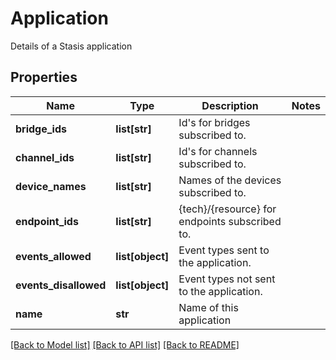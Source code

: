 # Application

Details of a Stasis application
## Properties
Name | Type | Description | Notes
------------ | ------------- | ------------- | -------------
**bridge_ids** | **list[str]** | Id&#39;s for bridges subscribed to. |
**channel_ids** | **list[str]** | Id&#39;s for channels subscribed to. |
**device_names** | **list[str]** | Names of the devices subscribed to. |
**endpoint_ids** | **list[str]** | {tech}/{resource} for endpoints subscribed to. |
**events_allowed** | **list[object]** | Event types sent to the application. |
**events_disallowed** | **list[object]** | Event types not sent to the application. |
**name** | **str** | Name of this application |

[[Back to Model list]](../README.md#documentation-for-models) [[Back to API list]](../README.md#documentation-for-api-endpoints) [[Back to README]](../README.md)
